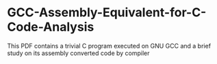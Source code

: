 # GCC-Assembly-Equivalent-for-C-Code-Analysis
This PDF contains a trivial C program executed on GNU GCC and a brief study on its assembly converted code by compiler
